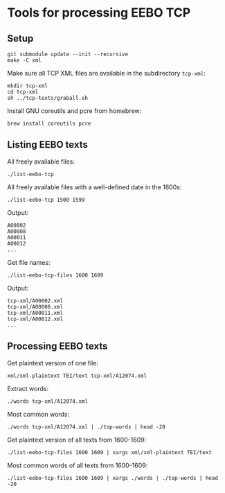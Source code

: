 Tools for processing EEBO TCP
=============================

Setup
-----

    git submodule update --init --recursive
    make -C xml

Make sure all TCP XML files are available in the subdirectory `tcp-xml`:

    mkdir tcp-xml
    cd tcp-xml
    sh ../tcp-texts/graball.sh

Install GNU coreutils and pcre from homebrew:

    brew install coreutils pcre


Listing EEBO texts
------------------

All freely available files:

    ./list-eebo-tcp

All freely available files with a well-defined date in the 1600s:

    ./list-eebo-tcp 1500 1599

Output:

    A00002
    A00008
    A00011
    A00012
    ...

Get file names:

    ./list-eebo-tcp-files 1600 1699

Output:

    tcp-xml/A00002.xml
    tcp-xml/A00008.xml
    tcp-xml/A00011.xml
    tcp-xml/A00012.xml
    ...


Processing EEBO texts
---------------------

Get plaintext version of one file:

    xml/xml-plaintext TEI/text tcp-xml/A12074.xml

Extract words:

    ./words tcp-xml/A12074.xml

Most common words:

    ./words tcp-xml/A12074.xml | ./top-words | head -20

Get plaintext version of all texts from 1600-1609:

    ./list-eebo-tcp-files 1600 1609 | xargs xml/xml-plaintext TEI/text

Most common words of all texts from 1600-1609:

    ./list-eebo-tcp-files 1600 1609 | xargs ./words | ./top-words | head -20
